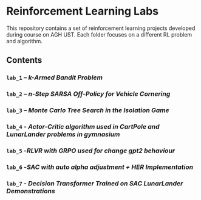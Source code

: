 # Reinforcement Learning Labs

This repository contains a set of reinforcement learning  projects developed during course on AGH UST. Each folder focuses on a different RL problem and algorithm.

## Contents

### `lab_1` – *k-Armed Bandit Problem*

### `lab_2` – *n-Step SARSA Off-Policy for Vehicle Cornering*

### `lab_3` – *Monte Carlo Tree Search in the Isolation Game*

### `lab_4` - *Actor-Critic algorithm used in CartPole and LunarLander problems in gymnasium*

### `lab_5` -*RLVR with GRPO used for change gpt2 behaviour*

### `lab_6` -*SAC with auto alpha adjustment + HER Implementation*

### `lab_7` - *Decision Transformer Trained on SAC LunarLander Demonstrations*